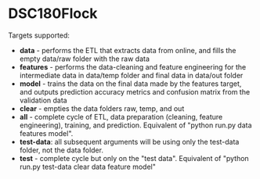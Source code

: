 # DSC180Flock

Targets supported:
* **data** - performs the ETL that extracts data from online, and fills the empty data/raw folder with the raw data
* **features** - performs the data-cleaning and feature engineering for the intermediate data in data/temp folder and final data in data/out folder
* **model** - trains the data on the final data made by the features target, and outputs prediction accuracy metrics and confusion matrix from the validation data
* **clear** - empties the data folders raw, temp, and out
* **all** - complete cycle of ETL, data preparation (cleaning, feature engineering), training, and prediction. Equivalent of "python run.py data features model". 
* **test-data**: all subsequent arguments will be using only the test-data folder, not the data folder.
* **test** - complete cycle but only on the "test data". Equivalent of "python run.py test-data clear data feature model"
